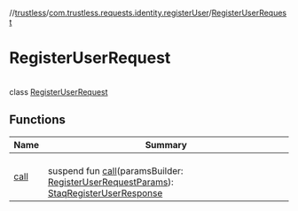 //[trustless](../../../index.md)/[com.trustless.requests.identity.registerUser](../index.md)/[RegisterUserRequest](index.md)

# RegisterUserRequest

\
class [RegisterUserRequest](index.md)

## Functions

| Name | Summary |
|---|---|
| [call](call.md) | <br>suspend fun [call](call.md)(paramsBuilder: [RegisterUserRequestParams](../-register-user-request-params/index.md)): [StaqRegisterUserResponse](../../com.trustless.requests.identity/-staq-register-user-response/index.md) |
